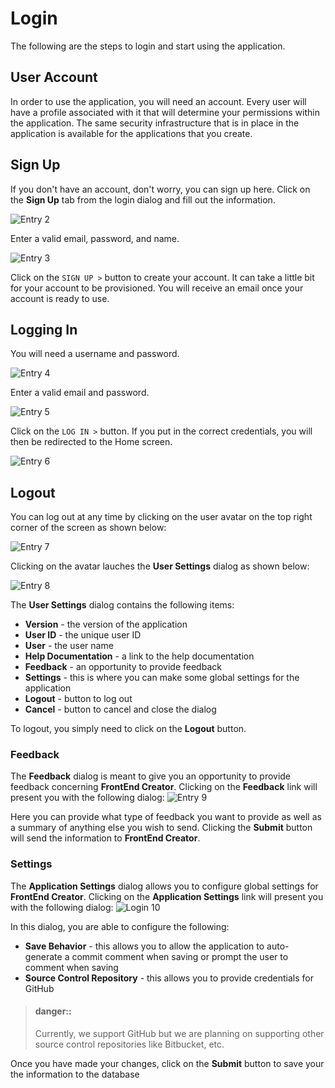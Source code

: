 # Login
The following are the steps to login and start using the application.
## User Account
In order to use the application, you will need an account. Every user will have a profile associated with it that will determine your permissions within the application. The same security infrastructure that is in place in the application is available for the applications that you create.

## Sign Up
If you don't have an account, don't worry, you can sign up here. Click on the **Sign Up** tab from the login dialog and fill out the information.

  ![Entry 2][2]

Enter a valid email, password, and name.

  ![Entry 3][3]

Click on the `SIGN UP >` button to create your account. It can take a little bit for your account to be provisioned. You will receive an email once your account is ready to use.

## Logging In

You will need a username and password.

  ![Entry 4][4]

Enter a valid email and password.

  ![Entry 5][5]

Click on the `LOG IN >` button. If you put in the correct credentials, you will then be redirected to the Home screen.

  ![Entry 6][6]

## Logout

You can log out at any time by clicking on the user avatar on the top right corner of the screen as shown below:

  ![Entry 7][7]

Clicking on the avatar lauches the **User Settings** dialog as shown below:

  ![Entry 8][8]

The **User Settings** dialog contains the following items:

- **Version** - the version of the application
- **User ID** - the unique user ID
- **User** - the user name
- **Help Documentation** - a link to the help documentation
- **Feedback** - an opportunity to provide feedback
- **Settings** - this is where you can make some global settings for the application
- **Logout** - button to log out
- **Cancel** - button to cancel and close the dialog

To logout, you simply need to click on the **Logout** button.
### Feedback

The **Feedback** dialog is meant to give you an opportunity to provide feedback concerning **FrontEnd Creator**. Clicking on the **Feedback** link will present you with the following dialog:
  ![Entry 9][9]

Here you can provide what type of feedback you want to provide as well as a summary of anything else you wish to send. Clicking the **Submit** button will send the information to **FrontEnd Creator**.

### Settings

The **Application Settings** dialog allows you to configure global settings for **FrontEnd Creator**. Clicking on the **Application Settings** link will present you with the following dialog:
  ![Login 10](./fec-application-settings.png)

In this dialog, you are able to configure the following:

- **Save Behavior** - this allows you to allow the application to auto-generate a commit comment when saving or prompt the user to comment when saving
- **Source Control Repository** - this allows you to provide credentials for GitHub

> #### danger::
>Currently, we support GitHub but we are planning on supporting other source control repositories like Bitbucket, etc.

Once you have made your changes, click on the **Submit** button to save your the information to the database



[1]: capture1.png
[2]: capture2.png
[3]: capture3.png
[4]: capture4.png
[5]: capture5.png
[6]: capture6.png
[7]: capture7.png
[8]: capture8.png
[9]: capture9.png
[10]: capture10.png